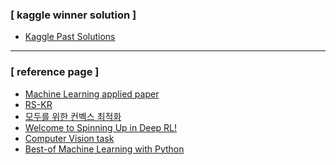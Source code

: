 ### [ kaggle winner solution ]
* <a href = "http://ndres.me/kaggle-past-solutions/"> Kaggle Past Solutions </a>
---
### [ reference page ]
* <a href = "https://github.com/eugeneyan/applied-ml"> Machine Learning applied paper </a>
* <a href = "https://root-decimal-c5d.notion.site/Recommender-System-KR-5b773a06e99145e6855bae391c94dc44"> RS-KR </a>
* <a href = "https://convex-optimization-for-all.github.io/"> 모두를 위한 컨벡스 최적화 </a> 
* <a href = "https://spinningup.openai.com/en/latest/"> Welcome to Spinning Up in Deep RL! </a>
* <a href = "https://blog.naver.com/PostView.nhn?blogId=laonple&logNo=221201915691&categoryNo=22&parentCategoryNo=0&viewDate=&currentPage=1&postListTopCurrentPage=1&from=postView"> Computer Vision task </a>
* <a href = "https://github.com/ml-tooling/best-of-ml-python"> Best-of Machine Learning with Python </a>
